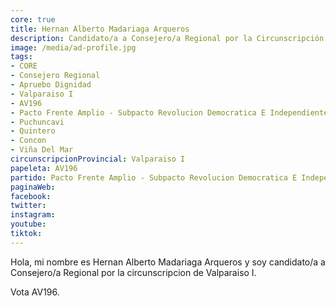 ```yaml
---
core: true
title: Hernan Alberto Madariaga Arqueros
description: Candidato/a a Consejero/a Regional por la Circunscripción de Valparaiso I
image: /media/ad-profile.jpg
tags:
- CORE
- Consejero Regional
- Apruebo Dignidad
- Valparaiso I
- AV196
- Pacto Frente Amplio - Subpacto Revolucion Democratica E Independientes - Convergencia Social
- Puchuncavi
- Quintero
- Concon
- Viña Del Mar
circunscripcionProvincial: Valparaiso I
papeleta: AV196
partido: Pacto Frente Amplio - Subpacto Revolucion Democratica E Independientes - Convergencia Social
paginaWeb:
facebook:
twitter:
instagram:
youtube:
tiktok:
---
```

Hola, mi nombre es Hernan Alberto Madariaga Arqueros y soy candidato/a a Consejero/a Regional por la circunscripcion de Valparaiso I.

Vota AV196.
